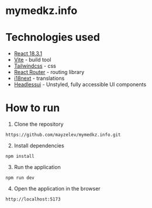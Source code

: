 # mymedkz.info

# Technologies used

-   [React 18.3.1](https://reactjs.org/)
-   [Vite](https://vitejs.dev/) - build tool
-   [Tailwindcss](https://tailwindcss.com/) - css
-   [React Router](https://reactrouter.com/) - routing library
-   [i18next](https://react.i18next.com/) - translations
-   [Headlessui](https://headlessui.com/) - Unstyled, fully accessible UI components

# How to run

1. Clone the repository

```
https://github.com/mayzelev/mymedkz.info.git
```

2. Install dependencies

```
npm install
```

3. Run the application

```
npm run dev
```

4. Open the application in the browser

```
http://localhost:5173
```
